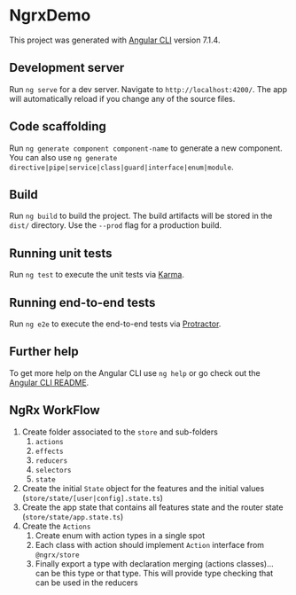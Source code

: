# NgrxDemo

This project was generated with [Angular CLI](https://github.com/angular/angular-cli) version 7.1.4.

## Development server

Run `ng serve` for a dev server. Navigate to `http://localhost:4200/`. The app will automatically reload if you change any of the source files.

## Code scaffolding

Run `ng generate component component-name` to generate a new component. You can also use `ng generate directive|pipe|service|class|guard|interface|enum|module`.

## Build

Run `ng build` to build the project. The build artifacts will be stored in the `dist/` directory. Use the `--prod` flag for a production build.

## Running unit tests

Run `ng test` to execute the unit tests via [Karma](https://karma-runner.github.io).

## Running end-to-end tests

Run `ng e2e` to execute the end-to-end tests via [Protractor](http://www.protractortest.org/).

## Further help

To get more help on the Angular CLI use `ng help` or go check out the [Angular CLI README](https://github.com/angular/angular-cli/blob/master/README.md).

## NgRx WorkFlow

1. Create folder associated to the `store` and sub-folders
   1. `actions`
   2. `effects`
   3. `reducers`
   4. `selectors`
   5. `state`
2. Create the initial `State` object for the features and the initial values (`store/state/[user|config].state.ts`)
3. Create the app state that contains all features state and the router state (`store/state/app.state.ts`)
4. Create the `Actions`
   1. Create enum with action types in a single spot
   2. Each class with action should implement `Action` interface from `@ngrx/store`
   3. Finally export a type with declaration merging (actions classes)... can be this type or that type. This will provide type checking that can be used in the reducers


